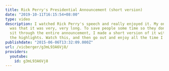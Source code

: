 ```yaml
---
title: Rick Perry's Presidential Announcement (short version)
date: "2019-10-11T16:15:54+08:00"
type: video
description: I watched Rick Perry's speech and really enjoyed it. My only complaint
  was that it was very, very long. To save people some time so they don't have to
  sit through the entire announcement, I made a short version of it with strictly
  the highlights. Watch this, and then go out and enjoy all the time I saved you!
publishdate: "2015-06-06T13:32:09.000Z"
url: /vicberger/g3mL93A6Vj8/
providers:
  youtube:
    id: g3mL93A6Vj8
---
```


